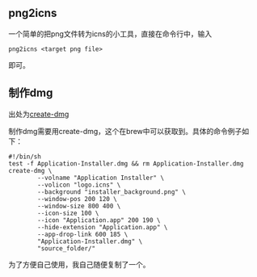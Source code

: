## png2icns 
一个简单的把png文件转为icns的小工具，直接在命令行中，输入  

```shell
png2icns <target png file>
```

即可。

## 制作dmg
出处为[create-dmg](https://github.com/create-dmg/create-dmg)

制作dmg需要用create-dmg，这个在brew中可以获取到。具体的命令例子如下：  

```shell
#!/bin/sh
test -f Application-Installer.dmg && rm Application-Installer.dmg
create-dmg \
        --volname "Application Installer" \
        --volicon "logo.icns" \
        --background "installer_background.png" \
        --window-pos 200 120 \
        --window-size 800 400 \
        --icon-size 100 \
        --icon "Application.app" 200 190 \
        --hide-extension "Application.app" \
        --app-drop-link 600 185 \
        "Application-Installer.dmg" \
        "source_folder/"
```

为了方便自己使用，我自己随便复制了一个。